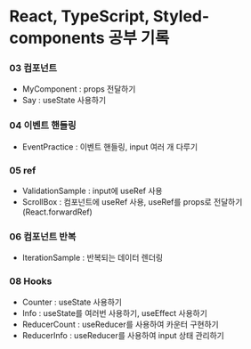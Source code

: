 # React, TypeScript, Styled-components 공부 기록

### 03 컴포넌트

- MyComponent : props 전달하기
- Say : useState 사용하기

### 04 이벤트 핸들링

- EventPractice : 이벤트 핸들링, input 여러 개 다루기

### 05 ref

- ValidationSample : input에 useRef 사용
- ScrollBox : 컴포넌트에 useRef 사용, useRef를 props로 전달하기(React.forwardRef)

### 06 컴포넌트 반복

- IterationSample : 반복되는 데이터 렌더링

### 08 Hooks

- Counter : useState 사용하기
- Info : useState를 여러번 사용하기, useEffect 사용하기
- ReducerCount : useReducer를 사용하여 카운터 구현하기
- ReducerInfo : useReducer를 사용하여 input 상태 관리하기
